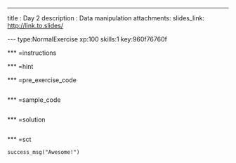 ---
title       : Day 2
description : Data manipulation
attachments:
  slides_link: http://link.to.slides/
  
--- type:NormalExercise xp:100 skills:1 key:960f76760f


*** =instructions


*** =hint


*** =pre_exercise_code
```{r}

```

*** =sample_code
```{r}

```

*** =solution
```{r}

```

*** =sct
```{r}
success_msg("Awesome!")
```